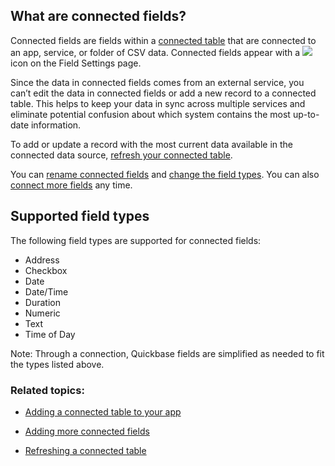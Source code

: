 ## What are connected fields?

Connected fields are fields within a [connected table](https://helpv2.quickbase.com/hc/en-us/articles/4570308461716-About-Connected-Tables-) that are connected to an app, service, or folder of CSV data. Connected fields appear with a ![](https://helpv2.quickbase.com/hc/article_attachments/4572801052692/Plug_small.png) icon on the Field Settings page.

Since the data in connected fields comes from an external service, you can’t edit the data in connected fields or add a new record to a connected table. This helps to keep your data in sync across multiple services and eliminate potential confusion about which system contains the most up-to-date information.

To add or update a record with the most current data available in the connected data source, [refresh your connected table](https://helpv2.quickbase.com/hc/en-us/articles/4570263852436-Refreshing-a-connected-table-).

You can [rename connected fields](https://helpv2.quickbase.com/hc/en-us/articles/4570253123348) and [change the field types](https://helpv2.quickbase.com/hc/en-us/articles/4570253123348-Change-the-Properties-of-a-Field-). You can also [connect more fields](https://helpv2.quickbase.com/hc/en-us/articles/4570325865236-Adding-more-connected-fields-) any time.

## Supported field types

The following field types are supported for connected fields:

-   Address
-   Checkbox
-   Date
-   Date/Time
-   Duration
-   Numeric
-   Text
-   Time of Day

Note: Through a connection, Quickbase fields are simplified as needed to fit the types listed above.

### Related topics:

-   [Adding a connected table to your app](https://helpv2.quickbase.com/hc/en-us/articles/4570271750292-Adding-a-connected-table-)
    
-   [Adding more connected fields](https://helpv2.quickbase.com/hc/en-us/articles/4570325865236-Adding-more-connected-fields-)
    
-   [Refreshing a connected table](https://helpv2.quickbase.com/hc/en-us/articles/4570263852436-Refreshing-a-connected-table-)